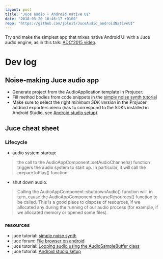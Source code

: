 ```yaml
---
layout: post
title: "Juce audio + Android native UI"
date: "2018-03-20 16:46:17 +0100"
repo: "https://github.com/jbloit/JuceAudio_androidNativeUI"
---
```


Try and make the simplest app that mixes native Android UI with a Juce audio engine, as in this talk: [ADC'2015 video](https://www.youtube.com/watch?v=R2WhYU2JTfQ).

# Dev log
## Noise-making Juce audio app

- Generate project from the AudioApplication template in Projucer.
- Fill method bodies from code snippets in the [simple noise synth tutorial](https://docs.juce.com/master/tutorial_simple_synth_noise.html)
- Make sure to select the right *minimum SDK version* in the Projucer android exporters menu (has to correspond to the SDKs installed in Android Studio, see [Android studio setup](https://docs.juce.com/master/tutorial_android_studio.html)).


## Juce cheat sheet

### Lifecycle
- audio system startup:
> the call to the AudioAppComponent::setAudioChannels() function triggers the audio system to start up. In particular, it will call the prepareToPlay() function.

- shut down audio:
> Calling the AudioAppComponent::shutdownAudio() function will, in turn, cause the AudioAppComponent::releaseResources() function to be called. This is a good place to dispose of resources, if we allocated any during the running of our audio process (for example, if we allocated memory or opened some files).


### resources
- juce tutorial: [simple noise synth](https://docs.juce.com/master/tutorial_simple_synth_noise.html)
- juce forum: [File browser on android](https://forum.juce.com/t/file-browser-on-android/26161)
- juce tutorial: [Looping audio using the AudioSampleBuffer class](https://docs.juce.com/master/tutorial_looping_audio_sample_buffer.html)
- juce tutorial: [Android studio setup](https://docs.juce.com/master/tutorial_android_studio.html)
